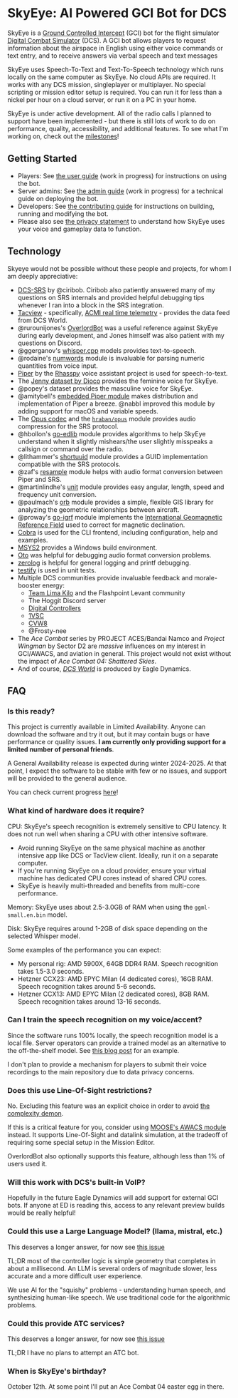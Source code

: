 # SkyEye: AI Powered GCI Bot for DCS

SkyEye is a [Ground Controlled Intercept](https://en.wikipedia.org/wiki/Ground-controlled_interception) (GCI) bot for the flight simulator [Digital Combat Simulator](https://www.digitalcombatsimulator.com) (DCS). A GCI bot allows players to request information about the airspace in English using either voice commands or text entry, and to receive answers via verbal speech and text messages

SkyEye uses Speech-To-Text and Text-To-Speech technology which runs locally on the same computer as SkyEye. No cloud APIs are required. It works with any DCS mission, singleplayer or multiplayer. No special scripting or mission editor setup is required. You can run it for less than a nickel per hour on a cloud server, or run it on a PC in your home.

SkyEye is under active development. All of the radio calls I planned to support have been implemented - but there is still lots of work to do on performance, quality, accessibility, and additional features. To see what I'm working on, check out the [milestones](https://github.com/dharmab/skyeye/milestones?direction=asc&sort=due_date&state=open)!

## Getting Started

* Players: See [the user guide](docs/PLAYER.md) (work in progress) for instructions on using the bot.
* Server admins: See [the admin guide](docs/ADMIN.md) (work in progress) for a technical guide on deploying the bot.
* Developers: See [the contributing guide](docs/CONTRIBUTING.md) for instructions on building, running and modifying the bot.
* Please also see [the privacy statement](docs/PRIVACY.md) to understand how SkyEye uses your voice and gameplay data to function.

## Technology

Skyeye would not be possible without these people and projects, for whom I am deeply appreciative:

* [DCS-SRS](https://github.com/ciribob/DCS-SimpleRadioStandalone) by @ciribob. Ciribob also patiently answered many of my questions on SRS internals and provided helpful debugging tips whenever I ran into a block in the SRS integration.
* [Tacview](https://www.tacview.net/) - specifically, [ACMI real time telemetry](https://www.tacview.net/documentation/realtime/en/) - provides the data feed from DCS World.
* @rurounijones's [OverlordBot](https://gitlab.com/overlordbot) was a useful reference against SkyEye during early development, and Jones himself was also patient with my questions on Discord.
* @ggerganov's [whisper.cpp](https://github.com/ggerganov/whisper.cpp) models provides text-to-speech.
* @rodaine's [numwords](https://github.com/rodaine/numwords) module is invaluable for parsing numeric quantities from voice input.
* [Piper](https://github.com/rhasspy/piper) by the [Rhasspy](https://rhasspy.readthedocs.io/en/latest/) voice assistant project is used for speech-to-text.
* The [Jenny dataset by Dioco](https://github.com/dioco-group/jenny-tts-dataset) provides the feminine voice for SkyEye.
* @popey's dataset provides the masculine voice for SkyEye.
* @amitybell's [embedded Piper module](https://github.com/amitybell/piper) makes distribution and implementation of Piper a breeze. @nabbl improved this module by adding support for macOS and variable speeds.
* The [Opus codec](https://opus-codec.org) and the [`hraban/opus`](https://github.com/hraban/opus) module provides audio compression for the SRS protocol.
* @hbollon's [go-edlib](github.com/hbollon/go-edlib) module provides algorithms to help SkyEye understand when it slightly mishears/the user slightly misspeaks a callsign or command over the radio.
* @lithammer's [shortuuid](https://github.com/lithammer/shortuuid) module provides a GUID implementation compatible with the SRS protocols.
* @zaf's [resample](https://github.com/zaf/resample) module helps with audio format conversion between Piper and SRS.
* @martinlindhe's [unit](https://github.com/martinlindhe/unit) module provides easy angular, length, speed and frequency unit conversion.
* @paulmach's [orb](https://github.com/paulmach/orb) module provides a simple, flexible GIS library for analyzing the geometric relationships between aircraft.
* @proway's [go-igrf](github.com/proway2/go-igrf) module implements the [International Geomagnetic Reference Field](https://www.ngdc.noaa.gov/IAGA/vmod/igrf.html) used to correct for magnetic declination.
* [Cobra](https://cobra.dev) is used for the CLI frontend, including configuration, help and examples.
* [MSYS2](https://www.msys2.org/) provides a Windows build environment.
* [Oto](https://github.com/ebitengine/oto) was helpful for debugging audio format conversion problems.
* [zerolog](https://github.com/rs/zerolog) is helpful for general logging and printf debugging.
* [testify](https://github.com/stretchr/testify) is used in unit tests.
* Multiple DCS communities provide invaluable feedback and morale-booster energy:
  * [Team Lima Kilo](https://github.com/team-limakilo/) and the Flashpoint Levant community 
  * The Hoggit Discord server
  * [Digital Controllers](https://digital-controllers.com/)
  * [1VSC](https://1stvsc.com/wing/)
  * [CVW8](https://virtualcvw8.com/)
  * @Frosty-nee
* The _Ace Combat_ series by PROJECT ACES/Bandai Namco and _Project Wingman_ by Sector D2 are _massive_ influences on my interest in GCI/AWACS, and aviation in general. This project would not exist without the impact of _Ace Combat 04: Shattered Skies_.
* And of course, [_DCS World_](https://www.digitalcombatsimulator.com/en/) is produced by Eagle Dynamics.

## FAQ

### Is this ready?

This project is currently available in Limited Availability. Anyone can download the software and try it out, but it may contain bugs or have performance or quality issues. **I am currently only providing support for a limited number of personal friends**.

A General Availability release is expected during winter 2024-2025. At that point, I expect the software to be stable with few or no issues, and support will be provided to the general audience.

You can check current progress [here](https://github.com/dharmab/skyeye/milestones)!

### What kind of hardware does it require?

CPU: SkyEye's speech recognition is extremely sensitive to CPU latency. It does not run well when sharing a CPU with other intensive software.

* Avoid running SkyEye on the same physical machine as another intensive app like DCS or TacView client. Ideally, run it on a separate computer.
* If you're running SkyEye on a cloud provider, ensure your virtual machine has dedicated CPU cores instead of shared CPU cores.
* SkyEye is heavily multi-threaded and benefits from multi-core performance.

Memory: SkyEye uses about 2.5-3.0GB of RAM when using the `ggml-small.en.bin` model.

Disk: SkyEye requires around 1-2GB of disk space depending on the selected Whisper model.

Some examples of the performance you can expect:

* My personal rig: AMD 5900X, 64GB DDR4 RAM. Speech recognition takes 1.5-3.0 seconds.
* Hetzner CCX23: AMD EPYC Milan (4 dedicated cores), 16GB RAM. Speech recognition takes around 5-6 seconds.
* Hetzner CCX13: AMD EPYC Milan (2 dedicated cores), 8GB RAM. Speech recognition takes around 13-16 seconds.

### Can I train the speech recognition on my voice/accent?

Since the software runs 100% locally, the speech recognition model is a local file. Server operators can provide a trained model as an alternative to the off-the-shelf model. See [this blog post](https://huggingface.co/blog/fine-tune-whisper) for an example.

I don't plan to provide a mechanism for players to submit their voice recordings to the main repository due to data privacy concerns.

### Does this use Line-Of-Sight restrictions?

No. Excluding this feature was an explicit choice in order to avoid [the complexity demon](https://grugbrain.dev/#grug-on-complexity).

If this is a critical feature for you, consider using [MOOSE's AWACS module](https://flightcontrol-master.github.io/MOOSE_DOCS_DEVELOP/Documentation/Ops.AWACS.html) instead. It supports Line-Of-Sight and datalink simulation, at the tradeoff of requiring some special setup in the Mission Editor.

OverlordBot also optionally supports this feature, although less than 1% of users used it.

### Will this work with DCS's built-in VoIP?

Hopefully in the future Eagle Dynamics will add support for external GCI bots. If anyone at ED is reading this, access to any relevant preview builds would be really helpful!

### Could this use a Large Language Model? (llama, mistral, etc.)

This deserves a longer answer, for now see [this issue](https://github.com/dharmab/skyeye/issues/57)

TL;DR most of the controller logic is simple geometry that completes in about a millisecond. An LLM is several orders of magnitude slower, less accurate and a more difficult user experience.

We use AI for the "squishy" problems - understanding human speech, and synthesizing human-like speech. We use traditional code for the algorithmic problems.

### Could this provide ATC services?

This deserves a longer answer, for now see [this issue](https://github.com/dharmab/skyeye/issues/56)

TL;DR I have no plans to attempt an ATC bot.

### When is SkyEye's birthday?

October 12th. At some point I'll put an Ace Combat 04 easter egg in there.
